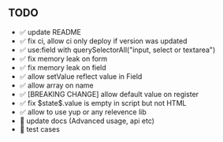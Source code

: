 TODO
--------------------------

- ✅ update README
- ✅ fix ci, allow ci only deploy if version was updated
- ✅ use:field with querySelectorAll("input, select or textarea")
- ✅ fix memory leak on form
- ✅ fix memory leak on field
- ✅ allow setValue reflect value in Field
- ✅ allow array on name
- ✅ [BREAKING CHANGE] allow default value on register
- ✅ fix \$state\$.value is empty in script but not HTML
- ✅ allow to use yup or any relevence lib
- 🚸 update docs (Advanced usage, api etc)
- 🚸 test cases
